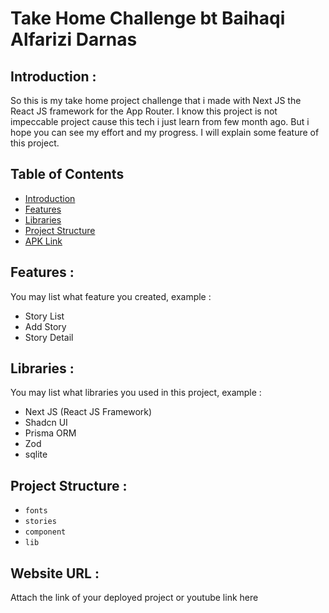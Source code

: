# Take Home Challenge bt Baihaqi Alfarizi Darnas

## <a name="introduction"></a> Introduction :
So this is my take home project challenge that i made with Next JS the React JS framework for the App Router. I know this project is not impeccable project cause this tech i just learn from few month ago.  But i hope you can see my effort and my progress.  I will explain some feature of this project. 

## Table of Contents

- [Introduction](#introduction)
- [Features](#features)
- [Libraries](#libraries)
- [Project Structure](#project-structures)
- [APK Link](#apk-link)

## <a name="features"></a> Features :
You may list what feature you created, example :
- Story List
- Add Story
- Story Detail


## <a name="libraries"></a> Libraries :
You may list what libraries you used in this project, example :
- Next JS (React JS Framework)
- Shadcn UI
- Prisma ORM
- Zod 
- sqlite

## <a name="project-structures"></a> Project Structure :
* `fonts`
* `stories`
* `component`
* `lib`

## <a name="apk-link"></a> Website URL :
Attach the link of your deployed project or youtube link here
